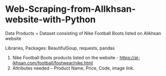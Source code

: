 # Web-Scraping-from-AlIkhsan-website-with-Python

Data Products = Dataset consisting of Nike Football Boots listed on Alikhsan website

Libraries, Packages: BeautifulSoup, requests, pandas

1.	Nike Football Boots products listed on the website - https://al-ikhsan.com/football/footwear/nike.html
2.	Attributes needed – Product Name, Price, Code, image link.



 
 
